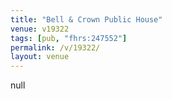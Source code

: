```yaml
---
title: "Bell & Crown Public House"
venue: v19322
tags: [pub, "fhrs:247552"]
permalink: /v/19322/
layout: venue
---
```

null